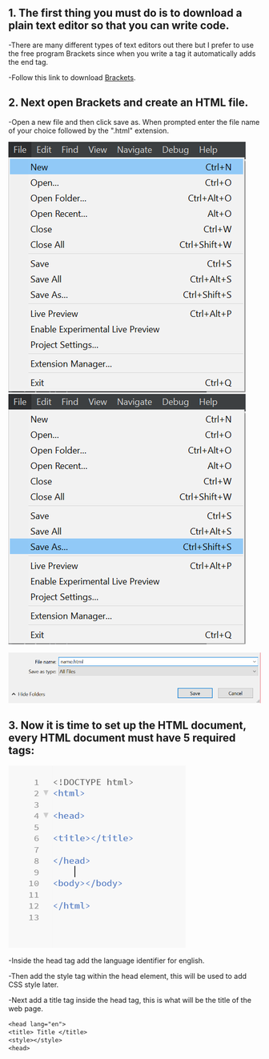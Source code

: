 ## 1. The first thing you must do is to download a plain text editor so that you can write code.

-There are many different types of text editors out there but I prefer to use the free program Brackets since when you write a tag it automatically adds the end tag.

-Follow this link to download [Brackets](http://brackets.io/).

## 2. Next open Brackets and create an HTML file.
-Open a new file and then click save as. When prompted enter the file name of your choice followed by the ".html" extension.

![new](new.png)    ![saveas](saveas.png)

![name](name.png)

## 3. Now it is time to set up the HTML document, every HTML document must have 5 required tags:

![tags](tags.PNG)

-Inside the head tag add the language identifier for english. 

-Then add the style tag within the head element, this will be used to add CSS style later.

-Next add a title tag inside the head tag, this is what will be the title of the web page. 

```
<head lang="en">
<title> Title </title>
<style></style>
<head>
```

